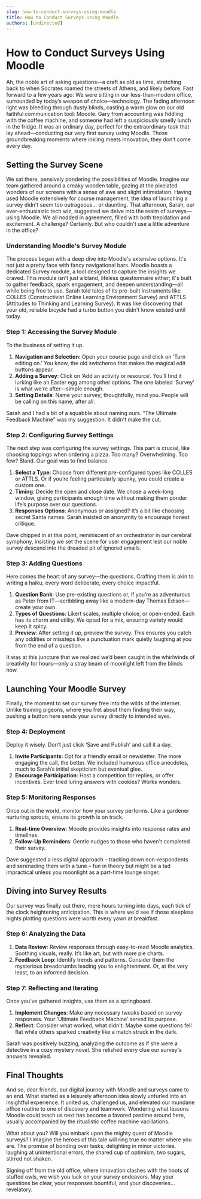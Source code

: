 ```yaml
---
slug: how-to-conduct-surveys-using-moodle
title: How to Conduct Surveys Using Moodle
authors: [undirected]
---
```



# How to Conduct Surveys Using Moodle

Ah, the noble art of asking questions—a craft as old as time, stretching back to when Socrates roamed the streets of Athens, and likely before. Fast forward to a few years ago: We were sitting in our less-than-modern office, surrounded by today’s weapon of choice—technology. The fading afternoon light was bleeding through dusty blinds, casting a warm glow on our old faithful communication tool: Moodle. Gary from accounting was fiddling with the coffee machine, and someone had left a suspiciously smelly lunch in the fridge. It was an ordinary day, perfect for the extraordinary task that lay ahead—conducting our very first survey using Moodle. Those groundbreaking moments where inkling meets innovation, they don’t come every day.

## **Setting the Survey Scene**

We sat there, pensively pondering the possibilities of Moodle. Imagine our team gathered around a creaky wooden table, gazing at the pixelated wonders of our screens with a sense of awe and slight intimidation. Having used Moodle extensively for course management, the idea of launching a survey didn't seem too outrageous... or daunting. That afternoon, Sarah, our ever-enthusiastic tech wiz, suggested we delve into the realm of surveys—using Moodle. We all nodded in agreement, filled with both trepidation and excitement. A challenge? Certainly. But who couldn't use a little adventure in the office?

### Understanding Moodle's Survey Module

The process began with a deep dive into Moodle's extensive options. It's not just a pretty face with fancy navigational bars. Moodle boasts a dedicated Survey module, a tool designed to capture the insights we craved. This module isn’t just a bland, lifeless questionnaire either; it's built to gather feedback, spark engagement, and deepen understanding—all while being free to use. Sarah told tales of its pre-built instruments like COLLES (Constructivist Online Learning Environment Survey) and ATTLS (Attitudes to Thinking and Learning Survey). It was like discovering that your old, reliable bicycle had a turbo button you didn't know existed until today. 

### Step 1: Accessing the Survey Module

To the business of setting it up. 

1. **Navigation and Selection**: Open your course page and click on ‘Turn editing on.’ You know, the old switcheroo that makes the magical edit buttons appear. 
2. **Adding a Survey**: Click on ‘Add an activity or resource’. You’ll find it lurking like an Easter egg among other options. The one labeled ‘Survey’ is what we're after—simple enough.
3. **Setting Details**: Name your survey; thoughtfully, mind you. People will be calling on this name, after all. 

Sarah and I had a bit of a squabble about naming ours. “The Ultimate Feedback Machine” was my suggestion. It didn't make the cut. 

### Step 2: Configuring Survey Settings

The next step was configuring the survey settings. This part is crucial, like choosing toppings when ordering a pizza. Too many? Overwhelming. Too few? Bland. Our goal was to find balance.

1. **Select a Type**: Choose from different pre-configured types like COLLES or ATTLS. Or if you’re feeling particularly spunky, you could create a custom one. 
2. **Timing**: Decide the open and close date. We chose a week-long window, giving participants enough time without making them ponder life’s purpose over our questions.
3. **Responses Options**: Anonymous or assigned? It’s a bit like choosing secret Santa names. Sarah insisted on anonymity to encourage honest critique.

Dave chipped in at this point, reminiscent of an orchestrator in our cerebral symphony, insisting we set the scene for user engagement lest our noble survey descend into the dreaded pit of ignored emails. 

### Step 3: Adding Questions

Here comes the heart of any survey—the questions. Crafting them is akin to writing a haiku, every word deliberate, every choice impactful. 

1. **Question Bank**: Use pre-existing questions or, if you’re as adventurous as Peter from IT—scribbling away like a modern-day Thomas Edison—create your own.
2. **Types of Questions**: Likert scales, multiple choice, or open-ended. Each has its charm and utility. We opted for a mix, ensuring variety would keep it spicy.
3. **Preview**: After setting it up, preview the survey. This ensures you catch any oddities or missteps like a punctuation mark quietly laughing at you from the end of a question.

It was at this juncture that we realized we’d been caught in the whirlwinds of creativity for hours—only a stray beam of moonlight left from the blinds now.

## **Launching Your Moodle Survey**

Finally, the moment to set our survey free into the wilds of the internet. Unlike training pigeons, where you fret about them finding their way, pushing a button here sends your survey directly to intended eyes.

### Step 4: Deployment

Deploy it wisely. Don’t just click ‘Save and Publish’ and call it a day. 

1. **Invite Participants**: Opt for a friendly email or newsletter. The more engaging the call, the better. We included humorous office anecdotes, much to Sarah’s initial skepticism but eventual glee.
2. **Encourage Participation**: Host a competition for replies, or offer incentives. Ever tried luring answers with cookies? Works wonders. 

### Step 5: Monitoring Responses

Once out in the world, monitor how your survey performs. Like a gardener nurturing sprouts, ensure its growth is on track.

1. **Real-time Overview**: Moodle provides insights into response rates and timelines. 
2. **Follow-Up Reminders**: Gentle nudges to those who haven't completed their survey.

Dave suggested a less digital approach – tracking down non-respondents and serenading them with a tune – fun in theory but might be a tad impractical unless you moonlight as a part-time lounge singer.

## **Diving into Survey Results**

Our survey was finally out there, mere hours turning into days, each tick of the clock heightening anticipation. This is where we'd see if those sleepless nights plotting questions were worth every yawn at breakfast.

### Step 6: Analyzing the Data

1. **Data Review**: Review responses through easy-to-read Moodle analytics. Soothing visuals, really. It’s like art, but with more pie charts.
2. **Feedback Loop**: Identify trends and patterns. Consider them the mysterious breadcrumbs leading you to enlightenment. Or, at the very least, to an informed decision.

### Step 7: Reflecting and Iterating

Once you’ve gathered insights, use them as a springboard. 

1. **Implement Changes**: Make any necessary tweaks based on survey responses. Your ‘Ultimate Feedback Machine’ served its purpose.
2. **Reflect**: Consider what worked, what didn't. Maybe some questions fell flat while others sparked creativity like a match struck in the dark.

Sarah was positively buzzing, analyzing the outcome as if she were a detective in a cozy mystery novel. She relished every clue our survey's answers revealed.

## **Final Thoughts**

And so, dear friends, our digital journey with Moodle and surveys came to an end. What started as a leisurely afternoon idea slowly unfurled into an insightful experience. It united us, challenged us, and elevated our mundane office routine to one of discovery and teamwork. Wondering what lessons Moodle could teach us next has become a favored pastime around here, usually accompanied by the ritualistic coffee machine vacillations.

What about you? Will you embark upon the mighty quest of Moodle surveys? I imagine the heroes of this tale will ring true no matter where you are. The promise of bonding over tasks, delighting in minor victories, laughing at unintentional errors, the shared cup of optimism, two sugars, stirred not shaken.

Signing off from the old office, where innovation clashes with the hoots of stuffed owls, we wish you luck on your survey endeavors. May your questions be clear, your responses bountiful, and your discoveries... revelatory.
